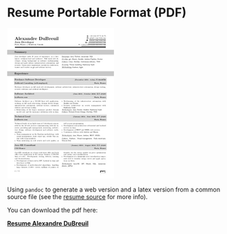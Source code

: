 # Resume Portable Format (PDF)

![Resume Alexandre DuBreuil thumbnail](resume-alexandre-dubreuil-thumbnail.jpg)

Using `pandoc` to generate a web version and a latex version from a common source file (see the [resume source](/resume/src) for more info).

You can download the pdf here:

<span class="icon icon-pdf">**[Resume Alexandre DuBreuil](resume-alexandre-dubreuil.pdf)**</span>

